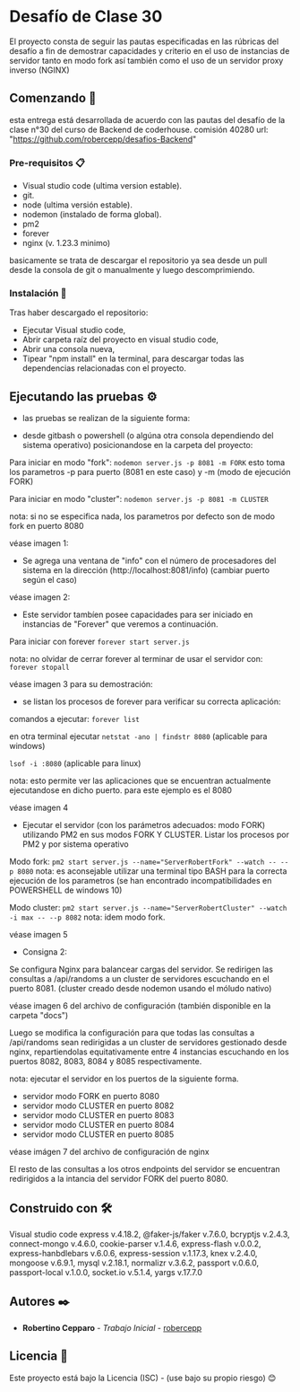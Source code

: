 # Desafío de Clase 30

El proyecto consta de seguir las pautas especificadas en las rúbricas del desafío a fin de demostrar capacidades y criterio en el uso de instancias de servidor tanto en modo fork así también como el uso de un servidor proxy inverso (NGINX)

## Comenzando 🚀

esta entrega está desarrollada de acuerdo con las pautas del desafío de la clase n°30 del curso de Backend de coderhouse. comisión 40280
url: "https://github.com/robercepp/desafios-Backend"

### Pre-requisitos 📋

- Visual studio code (ultima version estable).
- git.
- node (ultima versión estable).
- nodemon (instalado de forma global).
- pm2
- forever
- nginx (v. 1.23.3 minimo)

basicamente se trata de descargar el repositorio ya sea desde un pull desde la consola de git o manualmente y luego descomprimiendo.

### Instalación 🔧

Tras haber descargado el repositorio: 
- Ejecutar Visual studio code,
- Abrir carpeta raíz del proyecto en visual studio code,
- Abrir una consola nueva,
- Tipear "npm install" en la terminal, para descargar todas las dependencias relacionadas con el proyecto.

## Ejecutando las pruebas ⚙️

- las pruebas se realizan de la siguiente forma: 

- desde gitbash o powershell (o algúna otra consola dependiendo del sistema operativo) posicionandose en la carpeta del proyecto:

Para iniciar en modo "fork":
```nodemon server.js -p 8081 -m FORK```
esto toma los parametros -p para puerto (8081 en este caso) y -m (modo de ejecución FORK)

Para iniciar en modo "cluster":
```nodemon server.js -p 8081 -m CLUSTER```

nota: si no se especifica nada, los parametros por defecto son de modo fork en puerto 8080

véase imagen 1:

- Se agrega una ventana de "info" con el número de procesadores del sistema en la dirección (http://localhost:8081/info) (cambiar puerto según el caso)

véase imagen 2:

- Este servidor tambíen posee capacidades para ser iniciado en instancias de "Forever" que veremos a continuación. 

Para iniciar con forever
```forever start server.js```

nota: no olvidar de cerrar forever al terminar de usar el servidor con: 
```forever stopall```

véase imagen 3 para su demostración: 

- se listan los procesos de forever para verificar su correcta aplicación: 

comandos a ejecutar: 
```forever list```

en otra terminal ejecutar
```netstat -ano | findstr 8080```
(aplicable para windows)

```lsof -i :8080```
(aplicable para linux)

nota: esto permite ver las aplicaciones que se encuentran actualmente ejecutandose en dicho puerto. para este ejemplo es el 8080

véase imagen 4

- Ejecutar el servidor (con los parámetros adecuados: modo FORK) utilizando PM2 en sus modos FORK Y CLUSTER. Listar los procesos por PM2 y por sistema operativo

Modo fork: 
```pm2 start server.js --name="ServerRobertFork" --watch -- --p 8080```
nota: es aconsejable utilizar una terminal tipo BASH para la correcta ejecución de los parametros (se han encontrado incompatibilidades en POWERSHELL de windows 10)

Modo cluster: 
```pm2 start server.js --name="ServerRobertCluster" --watch -i max -- --p 8082```
nota: idem modo fork.

véase imagen 5

- Consigna 2:

Se configura Nginx para balancear cargas del servidor.
Se redirigen las consultas a /api/randoms a un cluster de servidores escuchando en el puerto 8081. (cluster creado desde nodemon usando el móludo nativo)

véase imagen 6 del archivo de configuración (también disponible en la carpeta "docs")

Luego se modifica la configuración para que todas las consultas a /api/randoms sean redirigidas a un cluster de servidores gestionado desde nginx, repartiendolas equitativamente  entre 4 instancias escuchando en los puertos 8082, 8083, 8084 y 8085 respectivamente. 

nota: ejecutar el servidor en los puertos de la siguiente forma. 
- servidor modo FORK en puerto 8080
- servidor modo CLUSTER en puerto 8082
- servidor modo CLUSTER en puerto 8083
- servidor modo CLUSTER en puerto 8084
- servidor modo CLUSTER en puerto 8085

véase imágen 7 del archivo de configuración de nginx

El resto de las consultas a los otros endpoints del servidor se encuentran redirigidos a la intancia del servidor FORK del puerto 8080.


## Construido con 🛠️

Visual studio code
express v.4.18.2,
@faker-js/faker v.7.6.0,
bcryptjs v.2.4.3,
connect-mongo v.4.6.0,
cookie-parser v.1.4.6,
express-flash v.0.0.2,
express-hanbdlebars v.6.0.6,
express-session v.1.17.3,
knex v.2.4.0,
mongoose v.6.9.1,
mysql v.2.18.1,
normalizr v.3.6.2,
passport v.0.6.0,
passport-local v.1.0.0,
socket.io v.5.1.4,
yargs v.17.7.0

## Autores ✒️

* **Robertino Cepparo** - *Trabajo Inicial* - [robercepp](https://github.com/robercepp)

## Licencia 📄

Este proyecto está bajo la Licencia (ISC) - (use bajo su propio riesgo)
😊
